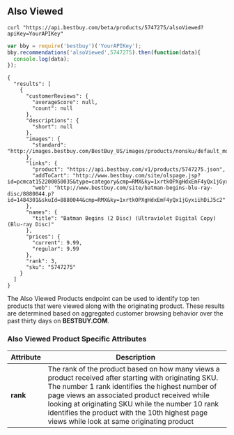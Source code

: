 ## Also Viewed
```shell
curl "https://api.bestbuy.com/beta/products/5747275/alsoViewed?apiKey=YourAPIKey"
```
```javascript
var bby = require('bestbuy')('YourAPIKey');
bby.recommendations('alsoViewed',5747275).then(function(data){
  console.log(data);
});
```
```json-doc
{
  "results": [
    {
      "customerReviews": {
        "averageScore": null,
        "count": null
      },
      "descriptions": {
        "short": null
      },
      "images": {
        "standard": "http://images.bestbuy.com/BestBuy_US/images/products/nonsku/default_movies_l.jpg"
      },
      "links": {
        "product": "https://api.bestbuy.com/v1/products/5747275.json",
        "addToCart": "http://www.bestbuy.com/site/olspage.jsp?id=pcmcat152200050035&type=category&cmp=RMX&ky=1xrtkOPXgHdxEmF4yQx1jGyxiihDiJ5c2&qvsids=5747275",
        "web": "http://www.bestbuy.com/site/batman-begins-blu-ray-disc/8880044.p?id=1484301&skuId=8880044&cmp=RMX&ky=1xrtkOPXgHdxEmF4yQx1jGyxiihDiJ5c2"
      },
      "names": {
        "title": "Batman Begins (2 Disc) (Ultraviolet Digital Copy) (Blu-ray Disc)"
      },
      "prices": {
        "current": 9.99,
        "regular": 9.99
      },
      "rank": 3,
      "sku": "5747275"
    }
  ]
}
```

The Also Viewed Products endpoint can be used to identify top ten products that were viewed along with the originating product. These results are determined based on aggregated customer browsing behavior over the past thirty days on **BESTBUY.COM**.

### Also Viewed Product Specific Attributes

Attribute | Description
--------- | -----------
**rank** | The rank of the product based on how many views a product received after starting with originating SKU. The number 1 rank identifies the highest number of page views an associated product received while looking at originating SKU while the number 10 rank identifies the product with the 10th highest page views while look at same originating product
